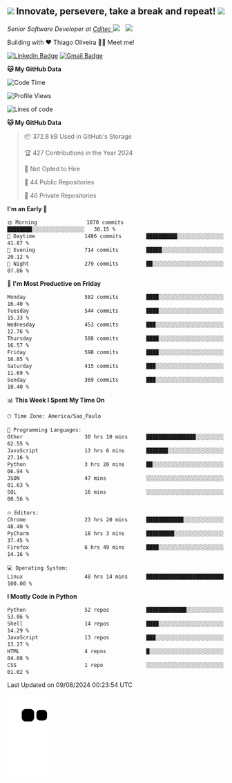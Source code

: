 <h2><img src="https://emojis.slackmojis.com/emojis/images/1531849430/4246/blob-sunglasses.gif?1531849430" width="30"/> Innovate, persevere, take a break and repeat! <img src="https://media.giphy.com/media/12oufCB0MyZ1Go/giphy.gif" width="50"></h2>
<img align='right' src="https://media.giphy.com/media/M9gbBd9nbDrOTu1Mqx/giphy.gif" width="230">
<p><em>Senior Software Developer at <a href="https://www.cditec.com.br/">Cditec
</a><img src="https://media.giphy.com/media/WUlplcMpOCEmTGBtBW/giphy.gif" width="30"> 
</em></p>



Building with ❤️ Thiago Oliveira 👋🏽 Meet me!

[![Linkedin Badge](https://img.shields.io/badge/-Thiago-blue?style=flat-square&logo=Linkedin&logoColor=white&link=https://www.linkedin.com/in/tgmarinho/)](https://www.linkedin.com/in/thiagoceconelo/) 
[![Gmail Badge](https://img.shields.io/badge/-thiceconelo@gmail.com-c14438?style=flat-square&logo=Gmail&logoColor=white&link=mailto:thiceconelo@gmail.com)](mailto:thiceconelo@gmail.com)

</em></p>

<!-- <span style="height ">
![Anurag's GitHub stats](https://github-readme-stats.vercel.app/api?username=arthurspk&show_icons=true&theme=tokyonight)
</span> -->

**🐱 My GitHub Data** 
<!--START_SECTION:waka-->
![Code Time](http://img.shields.io/badge/Code%20Time-1%2C601%20hrs%2030%20mins-blue)

![Profile Views](http://img.shields.io/badge/Profile%20Views-10-blue)

![Lines of code](https://img.shields.io/badge/From%20Hello%20World%20I%27ve%20Written-5.0%20million%20lines%20of%20code-blue)

**🐱 My GitHub Data** 

> 📦 372.8 kB Used in GitHub's Storage 
 > 
> 🏆 427 Contributions in the Year 2024
 > 
> 🚫 Not Opted to Hire
 > 
> 📜 44 Public Repositories 
 > 
> 🔑 46 Private Repositories 
 > 
**I'm an Early 🐤** 

```text
🌞 Morning                1070 commits        ████████░░░░░░░░░░░░░░░░░   30.15 % 
🌆 Daytime                1486 commits        ██████████░░░░░░░░░░░░░░░   41.87 % 
🌃 Evening                714 commits         █████░░░░░░░░░░░░░░░░░░░░   20.12 % 
🌙 Night                  279 commits         ██░░░░░░░░░░░░░░░░░░░░░░░   07.86 % 
```
📅 **I'm Most Productive on Friday** 

```text
Monday                   582 commits         ████░░░░░░░░░░░░░░░░░░░░░   16.40 % 
Tuesday                  544 commits         ████░░░░░░░░░░░░░░░░░░░░░   15.33 % 
Wednesday                453 commits         ███░░░░░░░░░░░░░░░░░░░░░░   12.76 % 
Thursday                 588 commits         ████░░░░░░░░░░░░░░░░░░░░░   16.57 % 
Friday                   598 commits         ████░░░░░░░░░░░░░░░░░░░░░   16.85 % 
Saturday                 415 commits         ███░░░░░░░░░░░░░░░░░░░░░░   11.69 % 
Sunday                   369 commits         ███░░░░░░░░░░░░░░░░░░░░░░   10.40 % 
```


📊 **This Week I Spent My Time On** 

```text
🕑︎ Time Zone: America/Sao_Paulo

💬 Programming Languages: 
Other                    30 hrs 10 mins      ████████████████░░░░░░░░░   62.55 % 
JavaScript               13 hrs 6 mins       ███████░░░░░░░░░░░░░░░░░░   27.16 % 
Python                   3 hrs 20 mins       ██░░░░░░░░░░░░░░░░░░░░░░░   06.94 % 
JSON                     47 mins             ░░░░░░░░░░░░░░░░░░░░░░░░░   01.63 % 
SQL                      16 mins             ░░░░░░░░░░░░░░░░░░░░░░░░░   00.56 % 

🔥 Editors: 
Chrome                   23 hrs 20 mins      ████████████░░░░░░░░░░░░░   48.40 % 
PyCharm                  18 hrs 3 mins       █████████░░░░░░░░░░░░░░░░   37.45 % 
Firefox                  6 hrs 49 mins       ████░░░░░░░░░░░░░░░░░░░░░   14.16 % 

💻 Operating System: 
Linux                    48 hrs 14 mins      █████████████████████████   100.00 % 
```

**I Mostly Code in Python** 

```text
Python                   52 repos            █████████████░░░░░░░░░░░░   53.06 % 
Shell                    14 repos            ████░░░░░░░░░░░░░░░░░░░░░   14.29 % 
JavaScript               13 repos            ███░░░░░░░░░░░░░░░░░░░░░░   13.27 % 
HTML                     4 repos             █░░░░░░░░░░░░░░░░░░░░░░░░   04.08 % 
CSS                      1 repo              ░░░░░░░░░░░░░░░░░░░░░░░░░   01.02 % 
```




 Last Updated on 09/08/2024 00:23:54 UTC
<!--END_SECTION:waka-->

![Snake animation](https://github.com/rafaballerini/rafaballerini/blob/output/github-contribution-grid-snake.svg)


<!---
ceconelo/ceconelo is a ✨ special ✨ repository because its `README.md` (this file) appears on your GitHub profile.
You can click the Preview link to take a look at your changes.
--->
